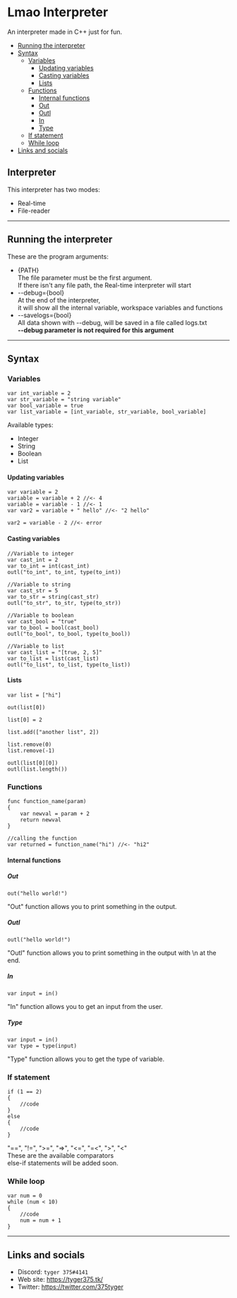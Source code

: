 # Lmao Interpreter

An interpreter made in C++ just for fun.

- [Running the interpreter](#Running-the-interpreter)
- [Syntax](#Syntax)
  - [Variables](#Variables)
    - [Updating variables](#Updating-variables)
    - [Casting variables](#Casting-variables)
    - [Lists](#Lists)
  - [Functions](#Functions)
    - [Internal functions](#Internal-functions)
    - [Out](#Out)
    - [Outl](#Outl)
    - [In](#In)
    - [Type](#Type)
  - [If statement](#If-statement)
  - [While loop](#While-loop)
- [Links and socials](#Links-and-socials)

## Interpreter

This interpreter has two modes: <br>
- Real-time
- File-reader<br>

***

## Running the interpreter
These are the program arguments:<br>
- {PATH}<br>
The file parameter must be the first argument.<br>
If there isn't any file path, the Real-time interpreter will start
- --debug={bool}<br>
At the end of the interpreter,<br>
it will show all the internal variable, workspace variables and functions
- --savelogs={bool}<br>
All data shown with --debug, will be saved in a file called logs.txt<br>
**--debug parameter is not required for this argument**

***

## Syntax

### Variables
```
var int_variable = 2
var str_variable = "string variable"
var bool_variable = true
var list_variable = [int_variable, str_variable, bool_variable]
```

Available types:<br>
- Integer
- String
- Boolean
- List

#### Updating variables

```
var variable = 2
variable = variable + 2 //<- 4
variable = variable - 1 //<- 1
var var2 = variable + " hello" //<- "2 hello"

var2 = variable - 2 //<- error
```

#### Casting variables

```
//Variable to integer
var cast_int = 2
var to_int = int(cast_int)
outl("to_int", to_int, type(to_int))

//Variable to string
var cast_str = 5
var to_str = string(cast_str)
outl("to_str", to_str, type(to_str))

//Variable to boolean
var cast_bool = "true"
var to_bool = bool(cast_bool)
outl("to_bool", to_bool, type(to_bool))

//Variable to list
var cast_list = "[true, 2, 5]"
var to_list = list(cast_list)
outl("to_list", to_list, type(to_list))
```

#### Lists

```
var list = ["hi"]

out(list[0])

list[0] = 2

list.add(["another list", 2])

list.remove(0)
list.remove(-1)

outl(list[0][0])
outl(list.length())
```

### Functions

```
func function_name(param)
{
    var newval = param + 2
    return newval
}

//calling the function
var returned = function_name("hi") //<- "hi2"
```

#### Internal functions

##### Out
```
out("hello world!")
```
"Out" function allows you to print something in the output. <br>

##### Outl
```
outl("hello world!")
```
"Outl" function allows you to print something in the output with \n at the end. <br>

##### In
```
var input = in()
```
"In" function allows you to get an input from the user. <br>

##### Type
```
var input = in()
var type = type(input)
```
"Type" function allows you to get the type of variable. <br> 

### If statement

```
if (1 == 2)
{
    //code
}
else
{
    //code
}
```

"==",
"!=",
">=",
"=>",
"<=",
"=<",
">",
"<"<br>
These are the available comparators<br>
else-if statements will be added soon.

### While loop

```
var num = 0
while (num < 10)
{
    //code
    num = num + 1
}
```

***

## Links and socials

- Discord: `tyger 375#4141`<br>
- Web site: https://tyger375.tk/ <br>
- Twitter: https://twitter.com/375tyger <br>
